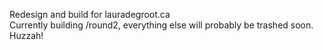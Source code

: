 Redesign and build for lauradegroot.ca<br/>
Currently building /round2, everything else will probably be trashed soon. Huzzah!